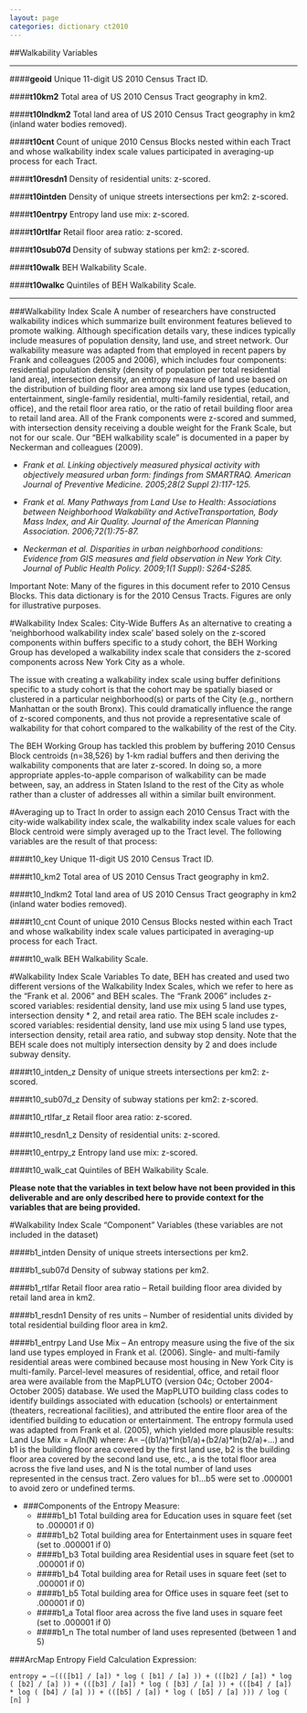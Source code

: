 ```yaml
---
layout: page
categories: dictionary ct2010
---
```


##Walkability Variables

---

####**geoid**
Unique 11-digit US 2010 Census Tract ID.


####**t10km2**
Total area of US 2010 Census Tract geography in km2.
 
####**t10lndkm2**
Total land area of US 2010 Census Tract geography in km2 (inland water bodies removed).
 
####**t10cnt**
Count of unique 2010 Census Blocks nested within each Tract and whose walkability index scale values participated in averaging-up process for each Tract.
 
####**t10resdn1**
Density of residential units: z-scored.
 
####**t10intden**
Density of unique streets intersections per km2: z-scored.
 
####**t10entrpy**
Entropy land use mix: z-scored.
 
####**t10rtlfar**
Retail floor area ratio: z-scored.
 
####**t10sub07d**
Density of subway stations per km2: z-scored.
 
####**t10walk**
BEH Walkability Scale.
 
####**t10walkc**
Quintiles of BEH Walkability Scale.

---

###Walkability Index Scale
A number of researchers have constructed walkability indices which summarize built environment features believed to promote walking. Although specification details vary, these indices typically include measures of population density, land use, and street network. Our walkability measure was adapted from that employed in recent papers by Frank and colleagues (2005 and 2006), which includes four components: residential population density (density of population per total residential land area), intersection density, an entropy measure of land use based on the distribution of building floor area among six land use types (education, entertainment, single-family residential, multi-family residential, retail, and office), and the retail floor area ratio, or the ratio of retail building floor area to retail land area. All of the Frank components were z-scored and summed, with intersection density receiving a double weight for the Frank Scale, but not for our scale. Our “BEH walkability scale” is documented in a paper by Neckerman and colleagues (2009).

* *Frank et al. Linking objectively measured physical activity with objectively measured urban form: findings from SMARTRAQ. American Journal of Preventive Medicine. 2005;28(2 Suppl 2):117-125.*
* *Frank et al. Many Pathways from Land Use to Health: Associations between Neighborhood Walkability and ActiveTransportation, Body Mass Index, and Air Quality. Journal of the American Planning Association. 2006;72(1):75-87.** *Neckerman et al. Disparities in urban neighborhood conditions: Evidence from GIS measures and field observation in New York City. Journal ofPublic Health Policy. 2009;1(1 Suppl): S264-S285.*
            
Important Note:Many of the figures in this document refer to 2010 Census Blocks. This data dictionary is for the 2010 Census Tracts. Figuresare only for illustrative purposes.

#Walkability Index Scales: City-­Wide Buffers
As an alternative to creating a ‘neighborhood walkability index scale’ based solely on the z-scored components within buffers specific to a study cohort, the BEH Working Group has developed a walkability index scale that considers the z-scored components across New York City as a whole.
The issue with creating a walkability index scale using buffer definitions specific to a study cohort is that the cohort may be spatially biased or clustered in a particular neighborhood(s) or parts of the City (e.g., northern Manhattan or the south Bronx). This could dramatically influence the range of z-scored components, and thus not provide a representative scale of walkability for that cohort compared to the walkability of the rest of the City.
The BEH Working Group has tackled this problem by buffering 2010 Census Block centroids (n=38,526) by 1-km radial buffers and then deriving the walkabilitycomponents that are later z-scored. In doing so, a more appropriate apples-to-apple comparison of walkability can be made between, say, an address in Staten Island to the rest of the City as whole rather than a cluster ofaddresses all within a similar built environment.

#Averaging up to Tract
In order to assign each 2010 Census Tract with the city-wide walkability index scale, the walkability index scale values for each Block centroid were simply averaged up to the Tract level. The following variables are the result of that process:
####t10_key
Unique 11-digit US 2010 Census Tract ID.
####t10_km2
Total area of US 2010 Census Tract geography in km2.
####t10_lndkm2
Total land area of US 2010 Census Tract geography in km2 (inland water bodies removed).
####t10_cnt
Count of unique 2010 Census Blocks nested within each Tract and whose walkability index scale values participated in averaging-up process for each Tract.
####t10_walk
BEH Walkability Scale.

#Walkability Index Scale VariablesTo date, BEH has created and used two different versions of the Walkability Index Scales, which we refer to here as the “Frank et al. 2006” and BEH scales. The “Frank 2006” includes z-scored variables: residential density, land use mix using 5 land use types, intersection density * 2, and retail area ratio. The BEH scale includes z-scored variables: residential density,land use mix using 5 land use types, intersection density, retail area ratio, and subway stop density. Note that the BEH scale does not multiply intersection density by 2 and does include subway density.
####t10_intden_z
Density of unique streets intersections per km2: z-scored.
####t10_sub07d_z
Density of subway stations per km2: z-scored.
####t10_rtlfar_z
Retail floor area ratio: z-scored.
####t10_resdn1_z
Density of residential units: z-scored.
####t10_entrpy_z
Entropy land use mix: z-scored.
####t10_walk_cat
Quintiles of BEH Walkability Scale.

**Please note that the variables in text below have not been provided in this deliverable and are only described here to provide context for the variables that are being provided.**
#Walkability Index Scale “Component” Variables(these variables are not included in the dataset)
####b1_intden
Density of unique streets intersections per km2.
####b1_sub07d
Density of subway stations per km2.
####b1_rtlfar
Retail floor area ratio – Retail building floor area divided by retail land area in km2.
####b1_resdn1
Density of res units – Number of residential units divided by total residential building floor area in km2.
####b1_entrpy
Land Use Mix – An entropy measure using the five of the six land use types employed in Frank et al. (2006). Single- and multi-family residential areas were combined because most housing in New York City is multi-family. Parcel-level measures of residential, office, and retail floor area were available from the MapPLUTO (version 04c; October 2004-October 2005) database. We used the MapPLUTO building class codes to identify buildings associated with education (schools) or entertainment (theaters, recreational facilities), and attributed the entire floor area of the identified building to education orentertainment. The entropy formula used was adapted from Frank et al. (2005), which yielded more plausible results: Land Use Mix = A/ln(N) where: A= –((b1/a)*ln(b1/a)+(b2/a)*ln(b2/a)+…) and b1 is the building floor area covered by the first land use, b2 is the building floor area covered by the second land use, etc., a is the total floor area across the five land uses, and N is the total number of land uses represented in the census tract. Zero values for b1…b5 were set to .000001 to avoid zero or undefined terms.

* ###Components of the Entropy Measure:
	* ####b1_b1
	Total building area for Education uses in square feet (set to .000001 if 0)	* ####b1_b2
	Total building area for Entertainment uses in square feet (set to .000001 if 0)	* ####b1_b3
	Total building area Residential uses in square feet (set to .000001 if 0)	* ####b1_b4
Total building area for Retail uses in square feet (set to .000001 if 0)	* ####b1_b5
Total building area for Office uses in square feet (set to .000001 if 0)	* ####b1_a
Total floor area across the five land uses in square feet (set to .000001 if 0)	* ####b1_n
The total number of land uses represented (between 1 and 5)

###ArcMap Entropy Field Calculation Expression:	
	entropy = –((([b1] / [a]) * log ( [b1] / [a] )) + (([b2] / [a]) * log ( [b2] / [a] )) + (([b3] / [a]) * log ( [b3] / [a] )) + (([b4] / [a]) * log ( [b4] / [a] )) + (([b5] / [a]) * log ( [b5] / [a] ))) / log ( [n] )